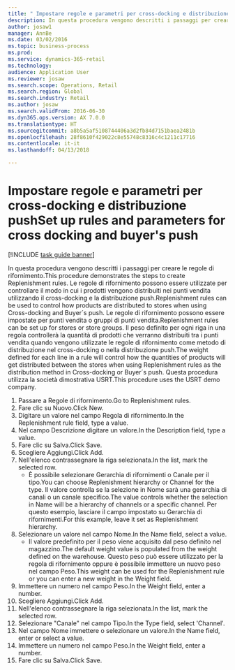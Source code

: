 ```yaml
--- 
title: " Impostare regole e parametri per cross-docking e distribuzione push"
description: In questa procedura vengono descritti i passaggi per creare le regole di rifornimento.
author: josaw1
manager: AnnBe
ms.date: 03/02/2016
ms.topic: business-process
ms.prod: 
ms.service: dynamics-365-retail
ms.technology: 
audience: Application User
ms.reviewer: josaw
ms.search.scope: Operations, Retail
ms.search.region: Global
ms.search.industry: Retail
ms.author: josaw
ms.search.validFrom: 2016-06-30
ms.dyn365.ops.version: AX 7.0.0
ms.translationtype: HT
ms.sourcegitcommit: a8b5a5af5108744406a3d2fb84d7151baea2481b
ms.openlocfilehash: 28f8610f429022c8e55748c8316c4c1211c17716
ms.contentlocale: it-it
ms.lasthandoff: 04/13/2018

---
```

# <a name="set-up-rules-and-parameters-for-cross-docking-and-buyers-push"></a><span data-ttu-id="8375a-103"> Impostare regole e parametri per cross-docking e distribuzione push</span><span class="sxs-lookup"><span data-stu-id="8375a-103">Set up rules and parameters for cross docking and buyer's push</span></span>

[!INCLUDE [task guide banner](../includes/task-guide-banner.md)]

<span data-ttu-id="8375a-104">In questa procedura vengono descritti i passaggi per creare le regole di rifornimento.</span><span class="sxs-lookup"><span data-stu-id="8375a-104">This procedure demonstrates the steps to create Replenishment rules.</span></span> <span data-ttu-id="8375a-105">Le regole di rifornimento possono essere utilizzate per controllare il modo in cui i prodotti vengono distribuiti nei punti vendita utilizzando il cross-docking e la distribuzione push.</span><span class="sxs-lookup"><span data-stu-id="8375a-105">Replenishment rules can be used to control how products are distributed to stores when using Cross-docking and Buyer´s push.</span></span> <span data-ttu-id="8375a-106">Le regole di rifornimento possono essere impostate per punti vendita o gruppi di punti vendita.</span><span class="sxs-lookup"><span data-stu-id="8375a-106">Replenishment rules can be set up for stores or store groups.</span></span> <span data-ttu-id="8375a-107">Il peso definito per ogni riga in una regola controllerà la quantità di prodotti che verranno distribuiti tra i punti vendita quando vengono utilizzate le regole di rifornimento come metodo di distribuzione nel cross-docking o nella distribuzione push.</span><span class="sxs-lookup"><span data-stu-id="8375a-107">The weight defined for each line in a rule will control how the quantities of products will get distributed between the stores when using Replenishment rules as the distribution method in Cross-docking or Buyer´s push.</span></span> <span data-ttu-id="8375a-108">Questa procedura utilizza la società dimostrativa USRT.</span><span class="sxs-lookup"><span data-stu-id="8375a-108">This procedure uses the USRT demo company.</span></span>

1. <span data-ttu-id="8375a-109">Passare a Regole di rifornimento.</span><span class="sxs-lookup"><span data-stu-id="8375a-109">Go to Replenishment rules.</span></span>
2. <span data-ttu-id="8375a-110">Fare clic su Nuovo.</span><span class="sxs-lookup"><span data-stu-id="8375a-110">Click New.</span></span>
3. <span data-ttu-id="8375a-111">Digitare un valore nel campo Regola di rifornimento.</span><span class="sxs-lookup"><span data-stu-id="8375a-111">In the Replenishment rule field, type a value.</span></span>
4. <span data-ttu-id="8375a-112">Nel campo Descrizione digitare un valore.</span><span class="sxs-lookup"><span data-stu-id="8375a-112">In the Description field, type a value.</span></span>
5. <span data-ttu-id="8375a-113">Fare clic su Salva.</span><span class="sxs-lookup"><span data-stu-id="8375a-113">Click Save.</span></span>
6. <span data-ttu-id="8375a-114">Scegliere Aggiungi.</span><span class="sxs-lookup"><span data-stu-id="8375a-114">Click Add.</span></span>
7. <span data-ttu-id="8375a-115">Nell'elenco contrassegnare la riga selezionata.</span><span class="sxs-lookup"><span data-stu-id="8375a-115">In the list, mark the selected row.</span></span>
    * <span data-ttu-id="8375a-116">È possibile selezionare Gerarchia di rifornimenti o Canale per il tipo.</span><span class="sxs-lookup"><span data-stu-id="8375a-116">You can choose Replenishment hierarchy or Channel for the type.</span></span> <span data-ttu-id="8375a-117">Il valore controlla se la selezione in Nome sarà una gerarchia di canali o un canale specifico.</span><span class="sxs-lookup"><span data-stu-id="8375a-117">The value controls whether the selection in Name will be a hierarchy of channels or a specific channel.</span></span>  <span data-ttu-id="8375a-118">Per questo esempio, lasciare il campo impostato su Gerarchia di rifornimenti.</span><span class="sxs-lookup"><span data-stu-id="8375a-118">For this example, leave it set as Replenishment hierarchy.</span></span>  
8. <span data-ttu-id="8375a-119">Selezionare un valore nel campo Nome.</span><span class="sxs-lookup"><span data-stu-id="8375a-119">In the Name field, select a value.</span></span>
    * <span data-ttu-id="8375a-120">Il valore predefinito per il peso viene acquisito dal peso definito nel magazzino.</span><span class="sxs-lookup"><span data-stu-id="8375a-120">The default weight value is populated from the weight defined on the warehouse.</span></span>  <span data-ttu-id="8375a-121">Questo peso può essere utilizzato per la regola di rifornimento oppure è possibile immettere un nuovo peso nel campo Peso.</span><span class="sxs-lookup"><span data-stu-id="8375a-121">This weight can be used for the Replenishment rule or you can enter a new weight in the Weight field.</span></span>  
9. <span data-ttu-id="8375a-122">Immettere un numero nel campo Peso.</span><span class="sxs-lookup"><span data-stu-id="8375a-122">In the Weight field, enter a number.</span></span>
10. <span data-ttu-id="8375a-123">Scegliere Aggiungi.</span><span class="sxs-lookup"><span data-stu-id="8375a-123">Click Add.</span></span>
11. <span data-ttu-id="8375a-124">Nell'elenco contrassegnare la riga selezionata.</span><span class="sxs-lookup"><span data-stu-id="8375a-124">In the list, mark the selected row.</span></span>
12. <span data-ttu-id="8375a-125">Selezionare "Canale" nel campo Tipo.</span><span class="sxs-lookup"><span data-stu-id="8375a-125">In the Type field, select 'Channel'.</span></span>
13. <span data-ttu-id="8375a-126">Nel campo Nome immettere o selezionare un valore.</span><span class="sxs-lookup"><span data-stu-id="8375a-126">In the Name field, enter or select a value.</span></span>
14. <span data-ttu-id="8375a-127">Immettere un numero nel campo Peso.</span><span class="sxs-lookup"><span data-stu-id="8375a-127">In the Weight field, enter a number.</span></span>
15. <span data-ttu-id="8375a-128">Fare clic su Salva.</span><span class="sxs-lookup"><span data-stu-id="8375a-128">Click Save.</span></span>


